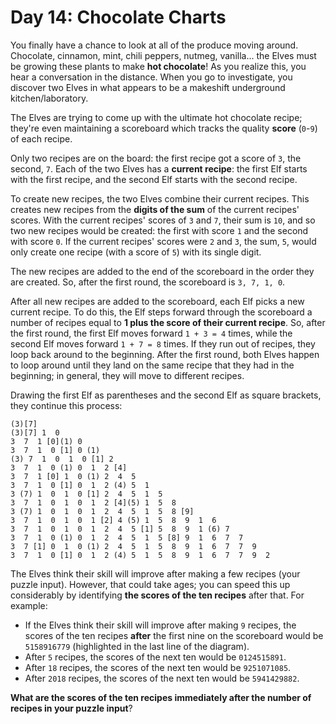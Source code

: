# Day 14: Chocolate Charts
You finally have a chance to look at all of the produce moving around. Chocolate, cinnamon, mint, chili peppers, nutmeg, 
vanilla... the Elves must be growing these plants to make **hot chocolate**! As you realize this, you hear a 
conversation in the distance. When you go to investigate, you discover two Elves in what appears to be a makeshift 
underground kitchen/laboratory.

The Elves are trying to come up with the ultimate hot chocolate recipe; they're even maintaining a scoreboard which 
tracks the quality **score** (`0`-`9`) of each recipe.

Only two recipes are on the board: the first recipe got a score of `3`, the second, `7`. Each of the two Elves has a 
**current recipe**: the first Elf starts with the first recipe, and the second Elf starts with the second recipe.

To create new recipes, the two Elves combine their current recipes. This creates new recipes from the **digits of the 
sum** of the current recipes' scores. With the current recipes' scores of `3` and `7`, their sum is `10`, and so two 
new recipes would be created: the first with score `1` and the second with score `0`. If the current recipes' scores 
were `2` and `3`, the sum, `5`, would only create one recipe (with a score of `5`) with its single digit.

The new recipes are added to the end of the scoreboard in the order they are created. So, after the first round, the 
scoreboard is `3, 7, 1, 0`.

After all new recipes are added to the scoreboard, each Elf picks a new current recipe. To do this, the Elf steps 
forward through the scoreboard a number of recipes equal to **1 plus the score of their current recipe**. So, after the 
first round, the first Elf moves forward `1 + 3 = 4` times, while the second Elf moves forward `1 + 7 = 8` times. If 
they run out of recipes, they loop back around to the beginning. After the first round, both Elves happen to loop around 
until they land on the same recipe that they had in the beginning; in general, they will move to different recipes.

Drawing the first Elf as parentheses and the second Elf as square brackets, they continue this process:
```
(3)[7]
(3)[7] 1  0
3  7  1 [0](1) 0
3  7  1  0 [1] 0 (1)
(3) 7  1  0  1  0 [1] 2
3  7  1  0 (1) 0  1  2 [4]
3  7  1 [0] 1  0 (1) 2  4  5
3  7  1  0 [1] 0  1  2 (4) 5  1
3 (7) 1  0  1  0 [1] 2  4  5  1  5
3  7  1  0  1  0  1  2 [4](5) 1  5  8
3 (7) 1  0  1  0  1  2  4  5  1  5  8 [9]
3  7  1  0  1  0  1 [2] 4 (5) 1  5  8  9  1  6
3  7  1  0  1  0  1  2  4  5 [1] 5  8  9  1 (6) 7
3  7  1  0 (1) 0  1  2  4  5  1  5 [8] 9  1  6  7  7
3  7 [1] 0  1  0 (1) 2  4  5  1  5  8  9  1  6  7  7  9
3  7  1  0 [1] 0  1  2 (4) 5  1  5  8  9  1  6  7  7  9  2
```
The Elves think their skill will improve after making a few recipes (your puzzle input). However, that could take ages; 
you can speed this up considerably by identifying **the scores of the ten recipes** after that. For example:
* If the Elves think their skill will improve after making `9` recipes, the scores of the ten recipes **after** the 
first nine on the scoreboard would be `5158916779` (highlighted in the last line of the diagram).
* After `5` recipes, the scores of the next ten would be `0124515891`.
* After `18` recipes, the scores of the next ten would be `9251071085`.
* After `2018` recipes, the scores of the next ten would be `5941429882`.

**What are the scores of the ten recipes immediately after the number of recipes in your puzzle input**?

